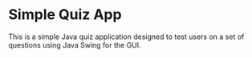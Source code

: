# Simple Quiz App

This is a simple Java quiz application designed to test users on a set of questions using Java Swing for the GUI.
